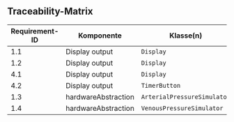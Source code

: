 ## Traceability-Matrix

| Requirement-ID | Komponente                         | Klasse(n)                             | Schnittstelle(n)                  |
|----------------|------------------------------------|---------------------------------------|-----------------------------------|
| 1.1            | Display output                     | `Display`                             | updateArterialPressure()          |
| 1.2            | Display output                     | `Display`                             | updateVenousPressure()            |
| 4.1            | Display output                     | `Display`                             | updateTime()                      |
| 4.2            | Display output                     | `TimerButton`                         | addTime(), decreaseTime()         |
| 1.3            | hardwareAbstraction                | `ArterialPressureSimulator`           | GeneratreRandomArterailPressure() |
| 1.4            | hardwareAbstraction                | `VenousPressureSimulator`             | GeneratreRandomVenousPressure()   |
